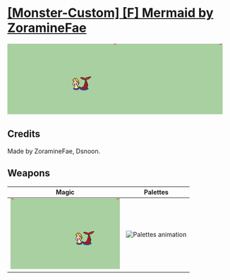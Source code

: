 # [\[Monster-Custom\] \[F\] Mermaid by ZoramineFae](./)
 

<img src="./6.%20Magic/Magic_000.png" alt="[Monster-Custom] [F] Mermaid by ZoramineFae standing" />

## Credits

Made by ZoramineFae, Dsnoon.

## Weapons
 

|Magic |Palettes |
|  :---: | :---: |
| <img alt="Magic animation" src="./6.%20Magic/Magic.gif" /> | <img alt="Palettes animation" src="./Palettes/Palettes.gif" /> |
